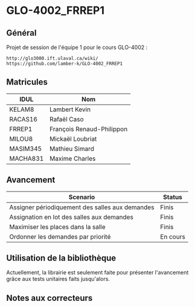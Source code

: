 # GLO-4002_FRREP1

## Général ##
Projet de session de l'équipe 1 pour le cours GLO-4002 :

    http://glo3000.ift.ulaval.ca/wiki/
    https://github.com/lamber-k/GLO-4002_FRREP1

## Matricules ##

IDUL            | Nom
--------------- | -------------
KELAM8          | Lambert Kevin
RACAS16         | Rafaël Caso
FRREP1          | François Renaud-Philippon
MILOU8          | Mickaël Loubriat
MASIM345        | Mathieu Simard
MACHA831        | Maxime Charles

## Avancement ##

Scenario                                        | Status
----------------------------------------------- | -------------
Assigner périodiquement des salles aux demandes | Finis
Assignation en lot des salles aux demandes      | Finis
Maximiser les places dans la salle              | Finis
Ordonner les demandes par priorité              | En cours

## Utilisation de la bibliothèque ##

Actuellement, la librairie est seulement faite pour présenter l'avancement grâce aux tests
unitaires faits jusqu'alors.

## Notes aux correcteurs ##

